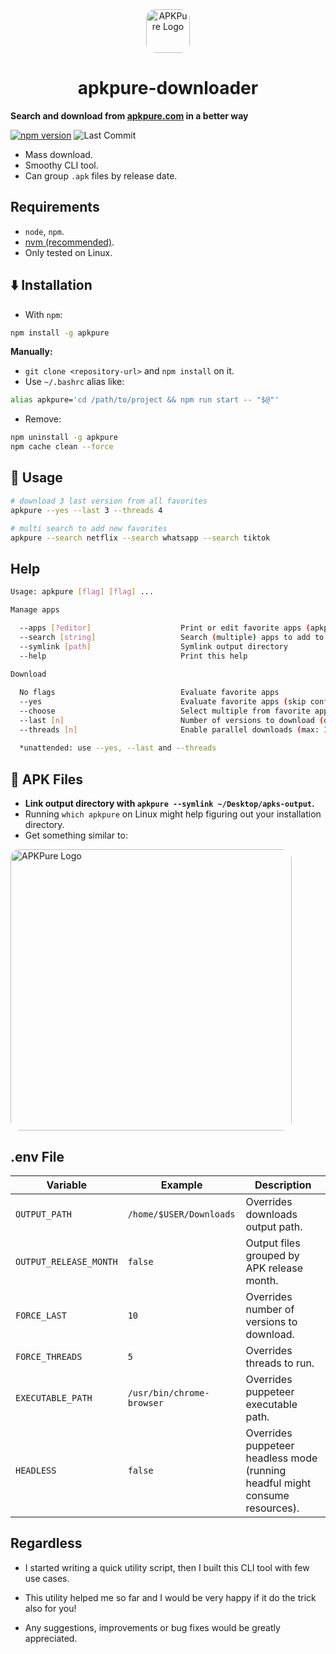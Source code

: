 <div align="center">
<img src="https://github.com/user-attachments/assets/4a9e6998-480c-4dcb-ab71-e4d304a16fce" alt="APKPure Logo" width="70" style="style: block; margin: 0 auto; border-radius: 15px;"/>

# apkpure-downloader

</div>

**Search and download from [apkpure.com](https://apkpure.com/) in a better way**

[![npm version](https://img.shields.io/npm/v/apkpure)](https://www.npmjs.com/package/apkpure)
![Last Commit](https://img.shields.io/github/last-commit/lfsaga/apkpure-downloader)

- Mass download.
- Smoothy CLI tool.
- Can group `.apk` files by release date.



Requirements
-
- `node`, `npm`.
-  [nvm (recommended)](https://github.com/nvm-sh/nvm).
- Only tested on Linux.

⬇️ Installation
-
- With `npm`:

```bash
npm install -g apkpure
```


**Manually:**
- `git clone <repository-url>` and `npm install` on it.
- Use `~/.bashrc` alias like:
```bash
alias apkpure='cd /path/to/project && npm run start -- "$@"'
```
- Remove: 
```bash
npm uninstall -g apkpure 
npm cache clean --force
```

🔨 Usage
-
```bash
# download 3 last version from all favorites
apkpure --yes --last 3 --threads 4
```

```bash
# multi search to add new favorites
apkpure --search netflix --search whatsapp --search tiktok
```


**Help**
-
```bash
Usage: apkpure [flag] [flag] ...

Manage apps

  --apps [?editor]                    Print or edit favorite apps (apkpure.com url)
  --search [string]                   Search (multiple) apps to add to favorite
  --symlink [path]                    Symlink output directory
  --help                              Print this help
  
Download

  No flags                            Evaluate favorite apps
  --yes                               Evaluate favorite apps (skip confirmation)
  --choose                            Select multiple from favorite apps
  --last [n]                          Number of versions to download (default: all)
  --threads [n]                       Enable parallel downloads (max: 10)
  
  *unattended: use --yes, --last and --threads 
```

📳 APK Files
-

- **Link output directory with `apkpure --symlink ~/Desktop/apks-output`.**
- Running `which apkpure` on Linux might help figuring out your installation directory.
- Get something similar to:

<img style="style: block; margin: 0 auto; border-radius: 15px;" src="https://github.com/user-attachments/assets/18edea26-7d18-4e1c-a004-3f2ec61d0622" alt="APKPure Logo" width="450"/>


.env File
-

| Variable         | Example |Description |
|------------------|-------------|-------------|
| `OUTPUT_PATH`        |`/home/$USER/Downloads`| Overrides downloads output path. |
| `OUTPUT_RELEASE_MONTH`   |`false`| Output files grouped by APK release month. |
| `FORCE_LAST`         |`10`| Overrides number of versions to download. |
| `FORCE_THREADS`         |`5`| Overrides threads to run. |
| `EXECUTABLE_PATH`   |`/usr/bin/chrome-browser`| Overrides puppeteer executable path. |
| `HEADLESS`          |`false`| Overrides puppeteer headless mode (running headful might consume resources). |

Regardless
-

- I started writing a quick utility script, then I built this CLI tool with few use cases.

- This utility helped me so far and I would be very happy if it do the trick also for you!

- Any suggestions, improvements or bug fixes would be greatly appreciated.